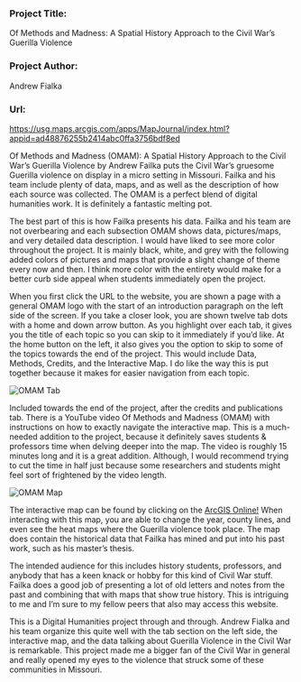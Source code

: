 ### Project Title:
Of Methods and Madness: A Spatial History Approach to the Civil War’s Guerilla Violence

### Project Author: 
Andrew Fialka

### Url: 
https://usg.maps.arcgis.com/apps/MapJournal/index.html?appid=ad48876255b2414abc0ffa3756bdf8ed

Of Methods and Madness (OMAM): A Spatial History Approach to the Civil War’s Guerilla Violence by Andrew Failka puts the Civil War’s gruesome Guerilla violence on display in a micro setting in Missouri. Failka and his team include plenty of data, maps, and as well as the description of how each source was collected. The OMAM is a perfect blend of digital humanities work. It is definitely a fantastic melting pot.

The best part of this is how Failka presents his data. Failka and his team are not overbearing and each subsection OMAM shows data, pictures/maps, and very detailed data description. I would have liked to see more color throughout the project. It is mainly black, white, and grey with the following added colors of pictures and maps that provide a slight change of theme every now and then. I think more color with the entirety would make for a better curb side appeal when students immediately open the project.

When you first click the URL to the website, you are shown a page with a general OMAM logo with the start of an introduction paragraph on the left side of the screen. If you take a closer look, you are shown twelve tab dots with a home and down arrow button. As you highlight over each tab, it gives you the title of each topic so you can skip to it immediately if you’d like. At the home button on the left, it also gives you the option to skip to some of the topics towards the end of the project. This would include Data, Methods, Credits, and the Interactive Map. I do like the way this is put together because it makes for easier navigation from each topic. 

![OMAM Tab](https://tbrackett2.github.io/Thomas-B/images/OMAM2.jpg)

Included towards the end of the project, after the credits and publications tab. There is a YouTube video Of Methods and Madness (OMAM) with instructions on how to exactly navigate the interactive map. This is a much-needed addition to the project, because it definitely saves students & professors time when delving deeper into the map. The video is roughly 15 minutes long and it is a great addition. Although, I would recommend trying to cut the time in half just because some researchers and students might feel sort of frightened by the video length.

![OMAM Map](https://tbrackett2.github.io/Thomas-B/images/OMAMmap.jpg)

The interactive map can be found by clicking on the [ArcGIS Online!](https://usg.maps.arcgis.com/home/webmap/viewer.html?webmap=9fed23d6e8cb42ccbf4bf6d0a2910fc3) When interacting with this map, you are able to change the year, county lines, and even see the heat maps where the Guerilla violence took place. The map does contain the historical data that Failka has mined and put into his past work, such as his master’s thesis.

The intended audience for this includes history students, professors, and anybody that has a keen knack or hobby for this kind of Civil War stuff. Failka does a good job of presenting a lot of old letters and notes from the past and combining that with maps that show true history. This is intriguing to me and I’m sure to my fellow peers that also may access this website.

This is a Digital Humanities project through and through. Andrew Fialka and his team organize this quite well with the tab section on the left side, the interactive map, and the data talking about Guerilla Violence in the Civil War is remarkable. This project made me a bigger fan of the Civil War in general and really opened my eyes to the violence that struck some of these communities in Missouri.
